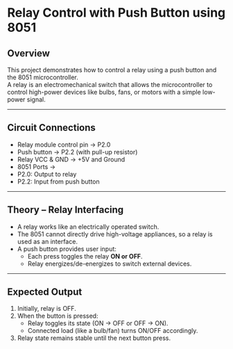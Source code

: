 # **Relay Control with Push Button using 8051**

## Overview
This project demonstrates how to control a relay using a push button and the 8051 microcontroller.  
A relay is an electromechanical switch that allows the microcontroller to control high-power devices like bulbs, fans, or motors with a simple low-power signal.

---

## Circuit Connections
* Relay module control pin → P2.0  
* Push button → P2.2 (with pull-up resistor)  
* Relay VCC & GND → +5V and Ground  
 * 8051 Ports →  
  * P2.0: Output to relay  
  * P2.2: Input from push button  

---

## Theory – Relay Interfacing
* A relay works like an electrically operated switch.  
* The 8051 cannot directly drive high-voltage appliances, so a relay is used as an interface.  
* A push button provides user input:  
  * Each press toggles the relay **ON or OFF**.  
  * Relay energizes/de-energizes to switch external devices.  

---

## Expected Output
1. Initially, relay is OFF.  
2. When the button is pressed:  
   * Relay toggles its state (ON → OFF or OFF → ON).  
   * Connected load (like a bulb/fan) turns ON/OFF accordingly.  
3. Relay state remains stable until the next button press.  

